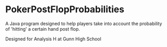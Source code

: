 # PokerPostFlopProbabilities
A Java program designed to help players take into account the probability of 'hitting' a certain hand post flop.

Designed for Analysis H at Gunn High School
